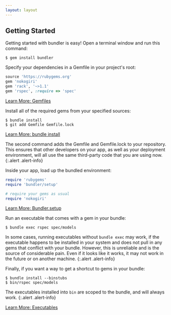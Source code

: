 ```yaml
---
layout: layout
---
```


<!-- # The Best Way to Manage Your Application's Dependencies.


Bundler provides a consistent environment for Ruby projects by tracking
and installing the exact version of gems that are needed.

Bundler is an exit from dependency hell, and ensures that the gems
you need are present in development, staging, and production. -->


## Getting Started

Getting started with bundler is easy! Open a terminal window and run this command:

~~~
$ gem install bundler
~~~

Specify your dependencies in a Gemfile in your project's root:

~~~ ruby
source 'https://rubygems.org'
gem 'nokogiri'
gem 'rack', '~>1.1'
gem 'rspec', :require => 'spec'
~~~

[Learn More: Gemfiles](/doc/gemfile)

Install all of the required gems from your specified sources:

~~~
$ bundle install
$ git add Gemfile Gemfile.lock
~~~

[Learn More: bundle install](/doc/bundle_install)


The second command adds the Gemfile and Gemfile.lock to your repository.
This ensures that other developers on your app, as well as your deployment
environment, will all use the same third-party code that you are using now.
{:.alert .alert-info}

Inside your app, load up the bundled environment:

~~~ ruby
require 'rubygems'
require 'bundler/setup'

# require your gems as usual
require 'nokogiri'
~~~

[Learn More: Bundler.setup](/doc/bundler_setup)

Run an executable that comes with a gem in your bundle:

~~~
$ bundle exec rspec spec/models
~~~

In some cases, running executables without `bundle exec`
may work, if the executable happens to be installed in your system
and does not pull in any gems that conflict with your bundle.
However, this is unreliable and is the source of considerable pain.
Even if it looks like it works, it may not work in the future or
on another machine.
{:.alert .alert-info}


Finally, if you want a way to get a shortcut to gems in your bundle:

~~~
$ bundle install --binstubs
$ bin/rspec spec/models
~~~

The executables installed into <code>bin</code> are scoped to the bundle, and will always work.
{:.alert .alert-info}

[Learn More: Executables](./man/bundle-exec.1)


<!-- ## Use Bundler with

.btn.btn-default.btn-block
  = link_to 'Rails 3', '/doc/rails3.html'
.btn.btn-default.btn-block
  = link_to 'Rails 2.3', '/doc/rails23.html'
.btn.btn-default.btn-block
  = link_to 'Sinatra', '/doc/sinatra.html'
.btn.btn-default.btn-block
  = link_to 'RubyGems', '/doc/rubygems.html'
.btn.btn-default.btn-block
  = link_to 'RubyMotion', '/doc/rubymotion.html'

%h2#get-involved Get involved

%p
  Bundler has a lot of contributors and users, and they all talk to each other
  quite a bit. If you have questions, try #{link_to 'the IRC channel', 'http://webchat.freenode.net/?channels=bundler'}
  or #{link_to 'mailing list', 'http://groups.google.com/group/ruby-bundler'}.
  If you're interested in contributing to the project (no programming skills needed),
  read #{link_to 'the contributing guide', 'https://github.com/bundler/bundler/blob/master/DEVELOPMENT.md'}.
  While participating in the Bundler project, please keep the #{link_to 'code of conduct', '/conduct.html'}
  in mind, and be inclusive and friendly towards everyone. If you have sponsorship
  or security questions, please contact the core team directly.

.buttons
  = link_to 'Code of Conduct', '/conduct.html'
  = link_to '#bundler on IRC', 'http://webchat.freenode.net/?channels=bundler'
  = link_to 'Mailing list', 'http://groups.google.com/group/ruby-bundler'
  = link_to 'Contributing', 'https://github.com/bundler/bundler/blob/master/DEVELOPMENT.md'
  = link_to 'Email core team', 'mailto:team@bundler.io' -->
